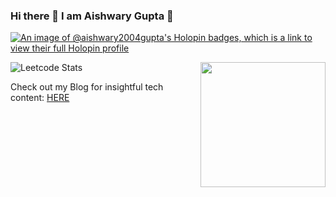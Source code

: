### Hi there 👋 I am Aishwary Gupta 🙋 

<!--
**Aishwary2004Gupta/Aishwary2004Gupta** is a ✨ _special_ ✨ repository because its `README.md` (this file) appears on your GitHub profile.
Here are some ideas to get you started:

- 🔭 I’m currently working on ...
- 🌱 I’m currently learning ...
- 👯 I’m looking to collaborate on ...
- 🤔 I’m looking for help with ...
- 💬 Ask me about ...
- 📫 How to reach me: ...
- 😄 Pronouns: ...
- ⚡ Fun fact: ...
-->


[![An image of @aishwary2004gupta's Holopin badges, which is a link to view their full Holopin profile](https://holopin.me/aishwary2004gupta)](https://holopin.io/@aishwary2004gupta)

![Leetcode Stats](https://leetcard.jacoblin.cool/Aishwary2004Gupta?ext=heatmap)                   <img align="right" width="200" src="https://leetcode-badge-showcase.vercel.app/api?username=Aishwary2004Gupta&theme=dark&border=border&animated=true"/>

Check out my Blog for insightful tech content: [HERE](https://aishwarygupta.hashnode.dev/)

